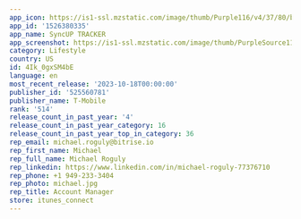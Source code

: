 ```yaml
---
app_icon: https://is1-ssl.mzstatic.com/image/thumb/Purple116/v4/37/80/b6/3780b6ec-68f9-676f-1a25-7ba945f444eb/AppIcon-1x_U007emarketing-0-7-0-85-220.png/1024x1024bb.png
app_id: '1526380335'
app_name: SyncUP TRACKER
app_screenshot: https://is1-ssl.mzstatic.com/image/thumb/PurpleSource112/v4/08/4f/10/084f1074-8c4a-273d-135d-f4c66e842343/f90fa51d-d1e4-4186-a19a-4155c80837fe_Tracker_iOS_Screenshot_1.png/1242x2688bb.png
category: Lifestyle
country: US
id: 4Ik_0gxSM4bE
language: en
most_recent_release: '2023-10-18T00:00:00'
publisher_id: '525560781'
publisher_name: T-Mobile
rank: '514'
release_count_in_past_year: '4'
release_count_in_past_year_category: 16
release_count_in_past_year_top_in_category: 36
rep_email: michael.roguly@bitrise.io
rep_first_name: Michael
rep_full_name: Michael Roguly
rep_linkedin: https://www.linkedin.com/in/michael-roguly-77376710
rep_phone: +1 949-233-3404
rep_photo: michael.jpg
rep_title: Account Manager
store: itunes_connect
---
```

